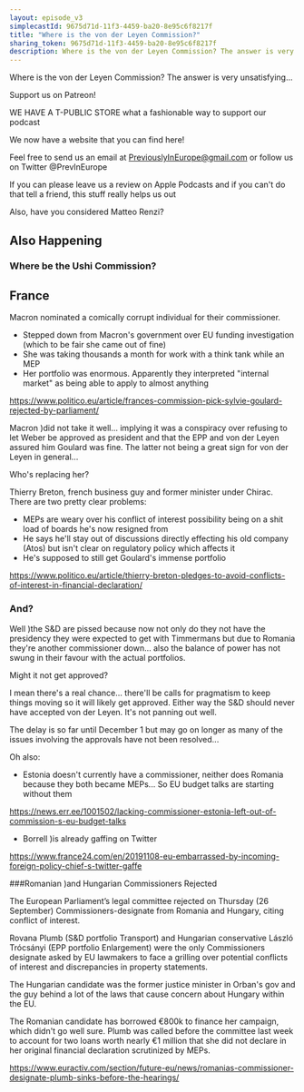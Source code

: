 ```yaml
---
layout: episode_v3
simplecastId: 9675d71d-11f3-4459-ba20-8e95c6f8217f
title: "Where is the von der Leyen Commission?"
sharing_token: 9675d71d-11f3-4459-ba20-8e95c6f8217f
description: Where is the von der Leyen Commission? The answer is very unsatisfying...
---
```


<p>Where is the von der Leyen Commission? The answer is very unsatisfying...</p><p>Support us on Patreon!</p><p>WE HAVE A T-PUBLIC STORE what a fashionable way to support our podcast</p><p>We now have a website that you can find here!</p><p>Feel free to send us an email at <a href="mailto:PreviouslyInEurope@gmail.com">PreviouslyInEurope@gmail.com</a> or follow us on Twitter @PrevInEurope</p><p>If you can please leave us a review on Apple Podcasts and if you can't do that tell a friend, this stuff really helps us out</p><p>Also, have you considered Matteo Renzi?</p><h2>Also Happening</h2><h3>Where be the Ushi Commission?</h3><h2>France</h2><p>Macron nominated a comically corrupt individual for their commissioner.</p><ul><li>Stepped down from Macron's government over EU funding investigation (which to be fair she came out of fine)</li><li>She was taking thousands a month for work with a think tank while an MEP</li><li>Her portfolio was enormous. Apparently they interpreted "internal market" as being able to apply to almost anything</li></ul><p><a href="[www.politico.eu](https://www.politico.eu/article/frances-commission-pick-sylvie-goulard-rejected-by-parliament/">https://www.politico.eu/article/frances-commission-pick-sylvie-goulard-rejected-by-parliament/</a></p><p>Macron )did not take it well... implying it was a conspiracy over refusing to let Weber be approved as president and that the EPP and von der Leyen assured him Goulard was fine. The latter not being a great sign for von der Leyen in general...</p><p>Who's replacing her?</p><p>Thierry Breton, french business guy and former minister under Chirac. There are two pretty clear problems:</p><ul><li>MEPs are weary over his conflict of interest possibility being on a shit load of boards he's now resigned from</li><li>He says he'll stay out of discussions directly effecting his old company (Atos) but isn't clear on regulatory policy which affects it</li><li>He's supposed to still get Goulard's immense portfolio</li></ul><p><a href="[www.politico.eu](https://www.politico.eu/article/thierry-breton-pledges-to-avoid-conflicts-of-interest-in-financial-declaration/">https://www.politico.eu/article/thierry-breton-pledges-to-avoid-conflicts-of-interest-in-financial-declaration/</a></p><h3>And?</h3><p>Well )the S&D are pissed because now not only do they not have the presidency they were expected to get with Timmermans but due to Romania they're another commissioner down... also the balance of power has not swung in their favour with the actual portfolios.</p><p>Might it not get approved?</p><p>I mean there's a real chance... there'll be calls for pragmatism to keep things moving so it will likely get approved. Either way the S&D should never have accepted von der Leyen. It's not panning out well.</p><p>The delay is so far until December 1 but may go on longer as many of the issues involving the approvals have not been resolved...</p><p>Oh also:</p><ul><li>Estonia doesn't currently have a commissioner, neither does Romania because they both became MEPs... So EU budget talks are starting without them</li></ul><p><a href="[news.err.ee](https://news.err.ee/1001502/lacking-commissioner-estonia-left-out-of-commission-s-eu-budget-talks">https://news.err.ee/1001502/lacking-commissioner-estonia-left-out-of-commission-s-eu-budget-talks</a></p><ul><li>Borrell )is already gaffing on Twitter</li></ul><p><a href="[www.france24.com](https://www.france24.com/en/20191108-eu-embarrassed-by-incoming-foreign-policy-chief-s-twitter-gaffe">https://www.france24.com/en/20191108-eu-embarrassed-by-incoming-foreign-policy-chief-s-twitter-gaffe</a></p><p>###Romanian )and Hungarian Commissioners Rejected</p><p>The European Parliament’s legal committee rejected on Thursday (26 September) Commissioners-designate from Romania and Hungary, citing conflict of interest.</p><p>Rovana Plumb (S&D portfolio Transport) and Hungarian conservative László Trócsányi (EPP portfolio Enlargement) were the only Commissioners designate asked by EU lawmakers to face a grilling over potential conflicts of interest and discrepancies in property statements.</p><p>The Hungarian candidate was the former justice minister in Orban's gov and the guy behind a lot of the laws that cause concern about Hungary within the EU.</p><p>The Romanian candidate has borrowed €800k to finance her campaign, which didn't go well sure. Plumb was called before the committee last week to account for two loans worth nearly €1 million that she did not declare in her original financial declaration scrutinized by MEPs.</p><p><a href="https://www.euractiv.com/section/future-eu/news/romanias-commissioner-designate-plumb-sinks-before-the-hearings/">https://www.euractiv.com/section/future-eu/news/romanias-commissioner-designate-plumb-sinks-before-the-hearings/</a></p>
